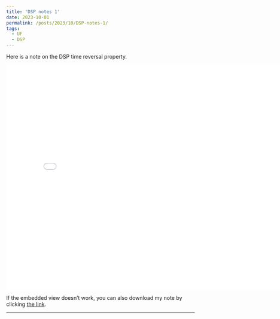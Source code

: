 ```yaml
---
title: 'DSP notes 1'
date: 2023-10-01
permalink: /posts/2023/10/DSP-notes-1/
tags:
  - UF
  - DSP
---
```


Here is a note on the DSP time reversal property.
<iframe src="/files/UF_materials/Courses/EEE5502/DSP_notes_1.pdf" width="800px" height="600px" style="border:none;"></iframe>

If the embedded view doesn’t work, you can also download my note by clicking [the link](/files/UF_materials/Courses/EEE5502/DSP_notes_1.pdf).

------